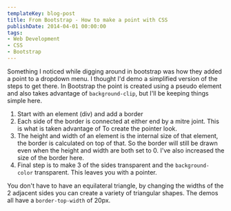 ```yaml
---
templateKey: blog-post
title: From Bootstrap - How to make a point with CSS
publishDate: 2014-04-01 00:00:00
tags:
- Web Development
- CSS
- Bootstrap
---
```


Something I noticed while digging around in bootstrap was how they added a point to a dropdown menu. I thought I'd demo a simplified version of the steps to get there. In Bootstrap the point is created using a pseudo element and also takes advantage of ```background-clip```, but I'll be keeping things simple here.

1. Start with an element (div) and add a border
2. Each side of the border is connected at either end by a mitre joint. This is what is taken advantage of To create the pointer look.
3. The height and width of an element is the internal size of that element, the border is calculated on top of that. So the border will still be drawn even when the height and width are both set to 0. I've also increased the size of the border here.
4. Final step is to make 3 of the sides transparent and the ```background-color``` transparent. This leaves you with a pointer.


You don't have to have an equilateral triangle, by changing the widths of the 2 adjacent sides you can create a variety of triangular shapes. The demos all have a ```border-top-width``` of 20px.


